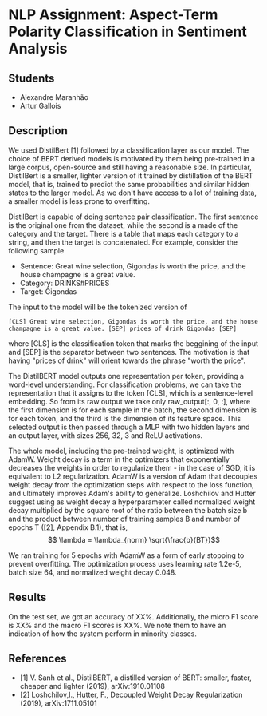 # NLP Assignment: Aspect-Term Polarity Classification in Sentiment Analysis

## Students

- Alexandre Maranhão
- Artur Gallois

## Description

We used DistilBert [1] followed by a classification layer as our model. The choice of BERT derived models is motivated by them being pre-trained in a large corpus, open-source and still having a reasonable size. In particular, DistilBert is a smaller, lighter version of it trained by distillation of the BERT model, that is, trained to predict the same probabilities and similar hidden states to the larger model. As we don't have access to a lot of training data, a smaller model is less prone to overfitting.

DistilBert is capable of doing sentence pair classification. The first sentence is the original one from the dataset, while the second is a made of the category and the target. There is a table that maps each category to a string, and then the target is concatenated. For example, consider the following sample

- Sentence: Great wine selection, Gigondas is worth the price, and the house champagne is a great value.
- Category: DRINKS#PRICES
- Target: Gigondas

The input to the model will be the tokenized version of

```
[CLS] Great wine selection, Gigondas is worth the price, and the house champagne is a great value. [SEP] prices of drink Gigondas [SEP]
```

where [CLS] is the classification token that marks the beggining of the input and [SEP] is the separator between two sentences. The motivation is that having "prices of drink" will orient towards the phrase "worth the price".

The DistilBERT model outputs one representation per token, providing a word-level understanding. For classification problems, we can take the representation that it assigns to the token [CLS], which is a sentence-level embedding. So from its raw output we take only raw_output[:, 0, :], where the first dimension is for each sample in the batch, the second dimension is for each token, and the third is the dimension of its feature space. This selected output is then passed through a MLP with two hidden layers and an output layer, with sizes 256, 32, 3 and ReLU activations. 

The whole model, including the pre-trained weight, is optimized with AdamW. Weight decay is a term in the optimizers that exponentially decreases the weights in order to regularize them - in the case of SGD, it is equivalent to L2 regularization. AdamW is a version of Adam that decouples weight decay from the optimization steps with respect to the loss function, and ultimately improves Adam's ability to generalize. Loshchilov and Hutter suggest using as weight decay a hyperparameter called normalized weight decay multiplied by the square root of the ratio between the batch size b and the product between number of training samples B and number of epochs T ([2], Appendix B.1), that is,
$$ \lambda = \lambda_{norm} \sqrt{\frac{b}{BT}}$$

We ran training for 5 epochs with AdamW as a form of early stopping to prevent overfitting. The optimization process uses learning rate 1.2e-5, batch size 64, and normalized weight decay 0.048.

## Results

On the test set, we got an accuracy of XX%. Additionally, the micro F1 score is XX% and the macro F1 scores is XX%. We note them to have an indication of how the system perform in minority classes.  

## References 

- [1] V. Sanh et al., DistilBERT, a distilled version of BERT: smaller, faster, cheaper and lighter (2019), arXiv:1910.01108
- [2] Loshchilov,I., Hutter, F., Decoupled Weight Decay Regularization (2019), arXiv:1711.05101